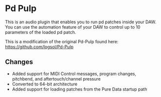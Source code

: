 

Pd Pulp
==============

This is an audio plugin that enables you to run pd patches inside your DAW. You can use the automation feature of your DAW to control up to 10 parameters of the loaded pd patch.

This is a modification of the original Pd-Pulp found here: https://github.com/logsol/Pd-Pulp

Changes
------
* Added support for MIDI Control messages, program changes, pitchbend, and aftertouch/channel pressure
* Converted to 64-bit architecture
* Added support for loading patches from the Pure Data startup path
